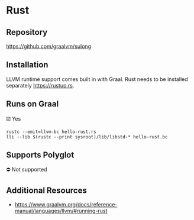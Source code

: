 # Rust

## Repository

<https://github.com/graalvm/sulong>

## Installation

LLVM runtime support comes built in with Graal.
Rust needs to be installed separately <https://rustup.rs>.

## Runs on Graal

:ballot_box_with_check: Yes

```shell
rustc --emit=llvm-bc hello-rust.rs
lli --lib $(rustc --print sysroot)/lib/libstd-* hello-rust.bc
```

## Supports Polyglot

:no_entry: Not supported

## Additional Resources

- <https://www.graalvm.org/docs/reference-manual/languages/llvm/#running-rust>
